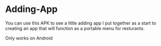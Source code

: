 # Adding-App

You can use this APK to see a little adding app I put together as a start to creating an app that will function as a portable menu for resturants. 

Only works on Android
